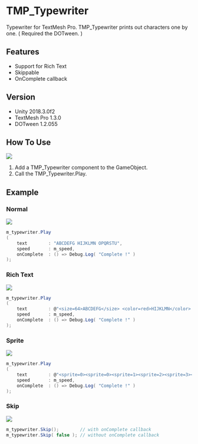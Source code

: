 # TMP_Typewriter

Typewriter for TextMesh Pro. TMP_Typewriter prints out characters one by one. ( Required the DOTween. )

## Features

- Support for Rich Text
- Skippable
- OnComplete callback

## Version

- Unity 2018.3.0f2
- TextMesh Pro 1.3.0
- DOTween 1.2.055

## How To Use

<img src="https://cdn-ak.f.st-hatena.com/images/fotolife/b/baba_s/20181225/20181225152543.png" />

1. Add a TMP_Typewriter component to the GameObject.
2. Call the TMP_Typewriter.Play.

## Example

### Normal

<img src="https://cdn-ak.f.st-hatena.com/images/fotolife/b/baba_s/20181224/20181224115900.gif" />

```cs
m_typewriter.Play
(
    text        : "ABCDEFG HIJKLMN OPQRSTU",
    speed       : m_speed,
    onComplete  : () => Debug.Log( "Complete !" )
);
```

### Rich Text

<img src="https://cdn-ak.f.st-hatena.com/images/fotolife/b/baba_s/20181224/20181224115909.gif" />

```cs
m_typewriter.Play
(
    text        : @"<size=64>ABCDEFG</size> <color=red>HIJKLMN</color> <sprite=0> <link=""https://www.google.co.jp/"">OPQRSTU</link>",
    speed       : m_speed,
    onComplete  : () => Debug.Log( "Complete !" )
);
```

### Sprite

<img src="https://cdn-ak.f.st-hatena.com/images/fotolife/b/baba_s/20181224/20181224115917.gif" />

```cs
m_typewriter.Play
(
    text        : @"<sprite=0><sprite=0><sprite=1><sprite=2><sprite=3><sprite=4><sprite=5><sprite=6><sprite=7><sprite=8><sprite=9><sprite=10>",
    speed       : m_speed,
    onComplete  : () => Debug.Log( "Complete !" )
);
```

### Skip

<img src="https://cdn-ak.f.st-hatena.com/images/fotolife/b/baba_s/20181224/20181224115929.gif" />

```cs
m_typewriter.Skip();        // with onComplete callback
m_typewriter.Skip( false ); // without onComplete callback
```
